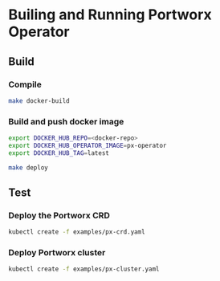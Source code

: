 # Builing and Running Portworx Operator

## Build

### Compile
```bash
make docker-build
```
### Build and push docker image
```bash
export DOCKER_HUB_REPO=<docker-repo> 
export DOCKER_HUB_OPERATOR_IMAGE=px-operator
export DOCKER_HUB_TAG=latest

make deploy
```

## Test

### Deploy the Portworx CRD
```bash
kubectl create -f examples/px-crd.yaml
```

### Deploy Portworx cluster
```bash
kubectl create -f examples/px-cluster.yaml
```
